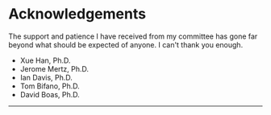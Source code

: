 # Acknowledgements

The support and patience I have received from my committee has gone far beyond what should be expected of anyone. I can't thank you enough.
* Xue Han, Ph.D.
* Jerome Mertz, Ph.D.
* Ian Davis, Ph.D.
* Tom Bifano, Ph.D.
* David Boas, Ph.D.
 

 
***


